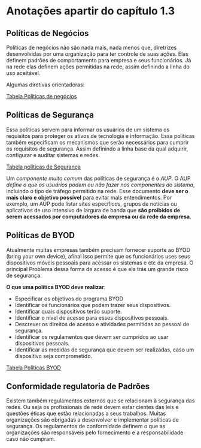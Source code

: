 # Anotações apartir do capítulo 1.3

## Políticas de Negócios

Políticas de negócios não são nada mais, nada menos que, diretrizes desenvolvidas por uma organização para ter controle de suas ações. Elas definem padrões de comportamento para empresa e seus funcionários. Já na rede elas definem ações permitidas na rede, assim definindo a linha do uso aceitável.

Algumas diretivas orientadoras:

[Tabela Políticas de negócios](imagens/tabelaPoliticas.png)

## Políticas de Segurança

Essa políticas servem para informar os usuários de um sistema os requisitos para proteger os ativos de tecnologia e informação.
Essa políticas também especificam os mecanismos que serão necessários para cumprir os requisitos de segurança. Assim definindo a linha base da qual adquirir, configurar e auditar sistemas e redes.

[Tabela políticas de Segurança](imagens/tabelaPoliticasSeguranca.png)

Um _componente muito comum_ das políticas de segurança é o _AUP_. O AUP _define o que os usuários podem ou não fazer nos componentes do sistema_, incluindo o tipo de tráfego permitido na rede. Esse documento **deve ser o mais claro e objetivo possível** para evitar mals entendimentos.
Por exemplo, um AUP pode listar sites específicos, grupos de notícias ou aplicativos de uso intensivo de largura de banda que **são proibidos de serem acessados por computadores da empresa ou da rede da empresa**.

## Políticas de BYOD

Atualmente muitas empresas também precisam fornecer suporte ao BYOD (bring your own device), afinal isso permite que os funcionários uses seus dispositivos móveis pessoais para acessar os sistemas e etc da empresa.
O principal Problema dessa forma de acesso é que ela trás um grande risco de segurança.

**O que uma política BYOD deve realizar**:

 * Especificar os objetivos do programa BYOD
 * Identificar os funcionários que podem trazer seus dispositivos.
 * Identificar quais dispositivos terão suporte.
 * Identificar o nível de acesso para esses dispositivos pessoais.
 * Descrever os direitos de acesso e atividades permitidas ao pessoal de segurança.
 * Identificar os regulamentos que devem ser cumpridos ao usar dispositivos pessoais.
 * Identificar as medidas de segurança que devem ser realizadas, caso um dispositivo seja comprometido.

[Tabela Políticas BYOD](imagens/tabelaPoliticasBYOD.png)

## Conformidade regulatoria de Padrões

Existem também regulamentos externos que se relacionam à segurança das redes. Ou seja os profissionais de rede devem estar cientes das leis e questões éticas que estão relacionadas a seus trabalhos.
Muitas organizações são obrigadas a desenvolver e implementar políticas de segurança. Os regulamentos de conformidade definem o que as organizações são responsáveis pelo fornecimento e a responsabilidade caso não cumpram.